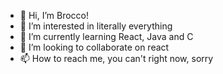 - 👋 Hi, I’m Brocco!
- 👀 I’m interested in literally everything
- 🌱 I’m currently learning React, Java and C
- 💞️ I’m looking to collaborate on react
- 📫 How to reach me, you can't right now, sorry
